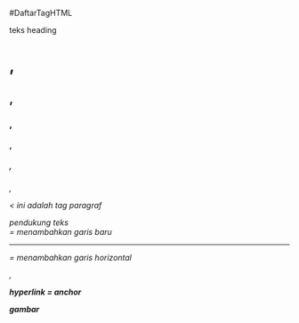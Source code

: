 #DaftarTagHTML

teks heading
<h1> , <h2> , <h3> , <h4>, <h5> , <h6> , <p> < ini adalah tag paragraf

pendukung teks 
<br> = menambahkan garis baru
<hr> = menambahkan garis horizontal

 <em> , <strong>

 hyperlink
 <a> = anchor
 
gambar 
<img>



